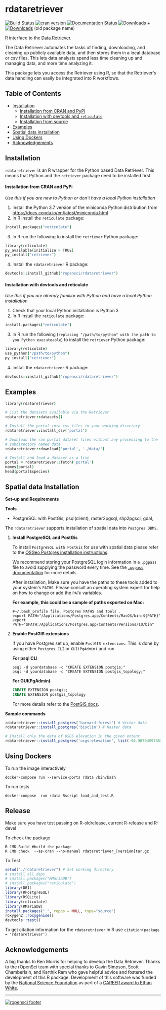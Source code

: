 # rdataretriever

[![Build Status](https://travis-ci.org/ropensci/rdataretriever.png)](https://travis-ci.org/ropensci/rdataretriever)
[![cran version](https://www.r-pkg.org/badges/version/rdataretriever)](https://CRAN.R-project.org/package=rdataretriever)
[![Documentation Status](https://readthedocs.org/projects/retriever/badge/?version=latest)](https://retriever.readthedocs.io/en/latest/rdataretriever.html#)
[![Downloads](https://cranlogs.r-pkg.org/badges/grand-total/rdataretriever)](https://CRAN.R-project.org/package=rdataretriever) +
[![Downloads](https://cranlogs.r-pkg.org/badges/grand-total/ecoretriever)](https://CRAN.R-project.org/package=ecoretriever)
(old package name)

R interface to the [Data Retriever](http://data-retriever.org).

The Data Retriever automates the tasks of finding, downloading, and cleaning up
publicly available data, and then stores them in a local database or csv
files. This lets data analysts spend less time cleaning up and managing data,
and more time analyzing it.

This package lets you access the Retriever using R, so that the Retriever's data
handling can easily be integrated into R workflows.

## Table of Contents

  - [Installation](#installation)
      - [Installation from CRAN and PyPi](#installation-from-cran-and-pypi)
      - [Installation with devtools and <code>reticulate</code>](#installation-with-devtools-and-reticulate)
      - [Installation from source](#installation-from-source)
  - [Examples](#examples)
  - [Spatial data installation](#spatial-data-installation)
  - [Using Dockers](#using-dockers)
  - [Acknowledgements](#acknowledgements)

## Installation

`rdataretriever` is an R wrapper for the Python based Data Retriever. This means
that Python and the `retriever` package need to be installed first.

#### Installation from CRAN and PyPi

*Use this if you are new to Python or don't have a local Python installation* 

1. Install the Python 3.7 version of the miniconda Python distribution from https://docs.conda.io/en/latest/miniconda.html
2. In R install the `reticulate` package:

  ```coffee
  install.packages("reticulate")
  ```

3. In R run the following to install the `retriever` Python package:

  ```coffee
  library(reticulate)
  py_available(initialize = TRUE)
  py_install("retriever")
  ```

4. Install the `rdataretriever` R package:

  ```coffee
  devtools::install_github("ropensci/rdataretriever")
  ```

#### Installation with devtools and reticulate

*Use this if you are already familiar with Python and have a local Python installation*

1. Check that your local Python installation is Python 3
2. In R install the `reticulate` package:

  ```coffee
  install.packages("reticulate")
  ```

3. In R run the following (`replacing "/path/to/python" with the path to you Python executeable`) to install the `retriever` Python package:

  ```coffee
  library(reticulate)
  use_python("/path/to/python")
  py_install("retriever")
  ```

4. Install the `rdataretriever` R package:

  ```coffee
  devtools::install_github("ropensci/rdataretriever")
  ```
  
Examples
--------
```coffee
library(rdataretriever)

# List the datasets available via the Retriever
rdataretriever::datasets()

# Install the portal into csv files in your working directory
rdataretriever::install_csv('portal')

# Download the raw portal dataset files without any processing to the
# subdirectory named data
rdataretriever::download('portal', './data/')

# Install and load a dataset as a list
portal = rdataretriever::fetch('portal')
names(portal)
head(portal$species)

```

Spatial data Installation
-------------------------

**Set-up and Requirements**

**Tools**

-  PostgreSQL with PostGis, psql(client), raster2pgsql, shp2pgsql, gdal,

The `rdataretriever` supports installation of spatial data into `Postgres DBMS`.

1. **Install PostgreSQL and PostGis**

	To install `PostgreSQL with PostGis` for use with spatial data please refer to the
	[OSGeo Postgres installation instructions](https://trac.osgeo.org/postgis/wiki/UsersWikiPostGIS21UbuntuPGSQL93Apt).

	We recommend storing your PostgreSQL login information in a `.pgpass` file to
	avoid supplying the password every time.
	See the [`.pgpass` documentation](https://wiki.postgresql.org/wiki/Pgpass) for more details.

	After installation, Make sure you have the paths to these tools added to your system's `PATHS`.
	Please consult an operating system expert for help on how to change or add the `PATH` variables.

	**For example, this could be a sample of paths exported on Mac:**

	```shell
	#~/.bash_profile file, Postgres PATHS and tools .
	export PATH="/Applications/Postgres.app/Contents/MacOS/bin:${PATH}"
	export PATH="$PATH:/Applications/Postgres.app/Contents/Versions/10/bin"

	```

2. **Enable PostGIS extensions**

	If you have Postgres set up, enable `PostGIS extensions`.
	This is done by using either `Postgres CLI` or `GUI(PgAdmin)` and run

	**For psql CLI**
	```shell
	psql -d yourdatabase -c "CREATE EXTENSION postgis;"
	psql -d yourdatabase -c "CREATE EXTENSION postgis_topology;"
	```

	**For GUI(PgAdmin)**

	```sql
	CREATE EXTENSION postgis;
	CREATE EXTENSION postgis_topology
	```
	For more details refer to the
	[PostGIS docs](https://postgis.net/docs/postgis_installation.html#install_short_version).

**Sample commands**

```R
rdataretriever::install_postgres('harvard-forest') # Vector data
rdataretriever::install_postgres('bioclim') # Raster data

# Install only the data of USGS elevation in the given extent
rdataretriever::install_postgres('usgs-elevation', list(-94.98704597353938, 39.027001800158615, -94.3599408119917, 40.69577051867074))

```


Using Dockers
-------------

To run the image interactively

`docker-compose run --service-ports rdata /bin/bash`

To run tests

`docker-compose  run rdata Rscript load_and_test.R`

Release
-------

Make sure you have test passing on R-oldrelease, current R-release and R-devel

To check the package

```Shell
R CMD Build #build the package
R CMD check  --as-cran --no-manual rdataretriever_[version]tar.gz
```

To Test

```R
setwd("./rdataretriever") # Set working directory
# install all deps 
# install.packages("RMariaDB")
# install.packages("reticulate")
library(DBI)
library(RPostgreSQL)
library(RSQLite)
library(reticulate)
library(RMariaDB)
install.packages(".", repos = NULL, type="source")
roxygen2::roxygenise()
devtools::test()
```
To get citation information for the `rdataretriever` in R use `citation(package = 'rdataretriever')`

Acknowledgements
----------------
A big thanks to Ben Morris for helping to develop the Data Retriever.
Thanks to the rOpenSci team with special thanks to Gavin Simpson,
Scott Chamberlain, and Karthik Ram who gave helpful advice and fostered
the development of this R package.
Development of this software was funded by the [National Science Foundation](http://nsf.gov/)
as part of a [CAREER award to Ethan White](http://nsf.gov/awardsearch/showAward.do?AwardNumber=0953694).

---
[![ropensci footer](http://ropensci.org/public_images/github_footer.png)](http://ropensci.org)
